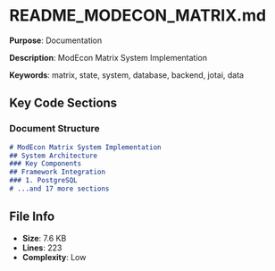 # README_MODECON_MATRIX.md

**Purpose**: Documentation

**Description**: ModEcon Matrix System Implementation

**Keywords**: matrix, state, system, database, backend, jotai, data

## Key Code Sections

### Document Structure

```markdown
# ModEcon Matrix System Implementation
## System Architecture
### Key Components
## Framework Integration
### 1. PostgreSQL
# ...and 17 more sections
```

## File Info

- **Size**: 7.6 KB
- **Lines**: 223
- **Complexity**: Low
